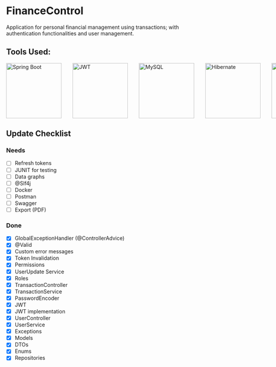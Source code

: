 # FinanceControl
Application for personal financial management using transactions; with authentication functionalities and user management.

## Tools Used:

<div style="display: flex; gap: 30px;">
<img height="150" src="https://github.com/user-attachments/assets/a840e26c-3ba3-46ab-8a40-10022da8cd30" alt="Spring Boot" />
<img height="150" src="https://github.com/user-attachments/assets/32d52b01-65c7-46f9-8983-1bbc8b93ea82" alt="JWT" />
<img height="150" src="https://github.com/user-attachments/assets/63a18483-a813-4593-b5ac-740c88b4c4ad" alt="MySQL" />
<img height="150" src="https://github.com/user-attachments/assets/3b58896e-23c5-47ba-a076-3264b7cce7ad" alt="Hibernate" />
<img height="150" src="https://github.com/user-attachments/assets/f714d4fb-aca7-428a-93bd-a11d4338f77e" alt="Lombok" /> </div>


## Update Checklist
### Needs
- [ ] Refresh tokens
- [ ] JUNIT for testing
- [ ] Data graphs
- [ ] @Slf4j
- [ ] Docker
- [ ] Postman
- [ ] Swagger
- [ ] Export (PDF)

### Done
- [x] GlobalExceptionHandler (@ControllerAdvice)
- [x] @Valid
- [x] Custom error messages
- [x] Token Invalidation
- [x] Permissions
- [x] UserUpdate Service
- [x] Roles
- [x] TransactionController
- [x] TransactionService
- [x] PasswordEncoder
- [x] JWT
- [x] JWT implementation
- [x] UserController
- [x] UserService
- [x] Exceptions
- [x] Models
- [x] DTOs
- [x] Enums
- [x] Repositories
